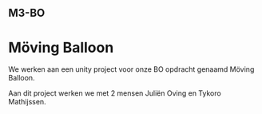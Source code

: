 ## M3-BO


# Möving Balloon


We werken aan een unity project voor onze BO opdracht genaamd Möving Balloon.


Aan dit project werken we met 2 mensen Juliën Oving en Tykoro Mathijssen.
